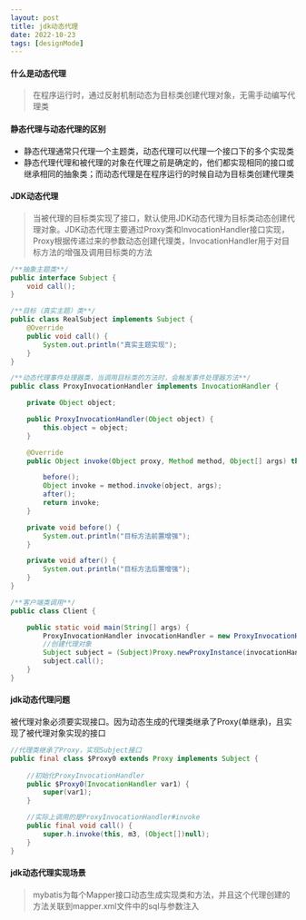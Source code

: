 ```yaml
---
layout: post
title: jdk动态代理
date: 2022-10-23
tags: [designMode]
---
```


#### 什么是动态代理
> 在程序运行时，通过反射机制动态为目标类创建代理对象，无需手动编写代理类

#### 静态代理与动态代理的区别
- 静态代理通常只代理一个主题类，动态代理可以代理一个接口下的多个实现类
- 静态代理代理和被代理的对象在代理之前是确定的，他们都实现相同的接口或继承相同的抽象类；而动态代理是在程序运行的时候自动为目标类创建代理类

#### JDK动态代理
> 当被代理的目标类实现了接口，默认使用JDK动态代理为目标类动态创建代理对象。JDK动态代理主要通过Proxy类和InvocationHandler接口实现，
Proxy根据传递过来的参数动态创建代理类，InvocationHandler用于对目标方法的增强及调用目标类的方法

```java
/**抽象主题类**/
public interface Subject {
    void call();
}

/**目标（真实主题）类**/
public class RealSubject implements Subject {
    @Override
    public void call() {
        System.out.println("真实主题实现");
    }
}

/**动态代理事件处理器类，当调用目标类的方法时，会触发事件处理器方法**/
public class ProxyInvocationHandler implements InvocationHandler {

    private Object object;

    public ProxyInvocationHandler(Object object) {
        this.object = object;
    }

    @Override
    public Object invoke(Object proxy, Method method, Object[] args) throws Throwable {

        before();
        Object invoke = method.invoke(object, args);
        after();
        return invoke;
    }

    private void before() {
        System.out.println("目标方法前置增强");
    }

    private void after() {
        System.out.println("目标方法后置增强");
    }
}

/**客户端类调用**/
public class Client {

    public static void main(String[] args) {
        ProxyInvocationHandler invocationHandler = new ProxyInvocationHandler(new RealSubject());
        //创建代理对象
        Subject subject = (Subject)Proxy.newProxyInstance(invocationHandler.getClass().getClassLoader(), new Class[]{Subject.class}, invocationHandler);
        subject.call();
    }
}
```

#### jdk动态代理问题
被代理对象必须要实现接口。因为动态生成的代理类继承了Proxy(单继承)，且实现了被代理对象实现的接口
```java
//代理类继承了Proxy，实现Subject接口
public final class $Proxy0 extends Proxy implements Subject {
    
    //初始化ProxyInvocationHandler
    public $Proxy0(InvocationHandler var1) {
        super(var1);
    }

    //实际上调用的是ProxyInvocationHandler#invoke
    public final void call() {
        super.h.invoke(this, m3, (Object[])null);
    }
}
```

#### jdk动态代理实现场景
> mybatis为每个Mapper接口动态生成实现类和方法，并且这个代理创建的方法关联到mapper.xml文件中的sql与参数注入

